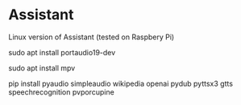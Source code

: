# Assistant

Linux version of Assistant (tested on Raspbery Pi)

sudo apt install portaudio19-dev

sudo apt install mpv

pip install pyaudio simpleaudio wikipedia openai pydub pyttsx3 gtts speechrecognition pvporcupine
